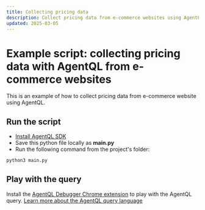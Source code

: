 ```yaml
---
title: Collecting pricing data
description: Collect pricing data from e-commerce websites using AgentQL.
updated: 2025-03-05
---
```


# Example script: collecting pricing data with AgentQL from e-commerce websites

This is an example of how to collect pricing data from e-commerce website using AgentQL.

## Run the script

- [Install AgentQL SDK](https://docs.agentql.com/installation/sdk-installation)
- Save this python file locally as **main.py**
- Run the following command from the project's folder:

```bash
python3 main.py
```

## Play with the query

Install the [AgentQL Debugger Chrome extension](https://docs.agentql.com/installation/chrome-extension-installation) to play with the AgentQL query. [Learn more about the AgentQL query language](https://docs.agentql.com/agentql-query/query-intro)

